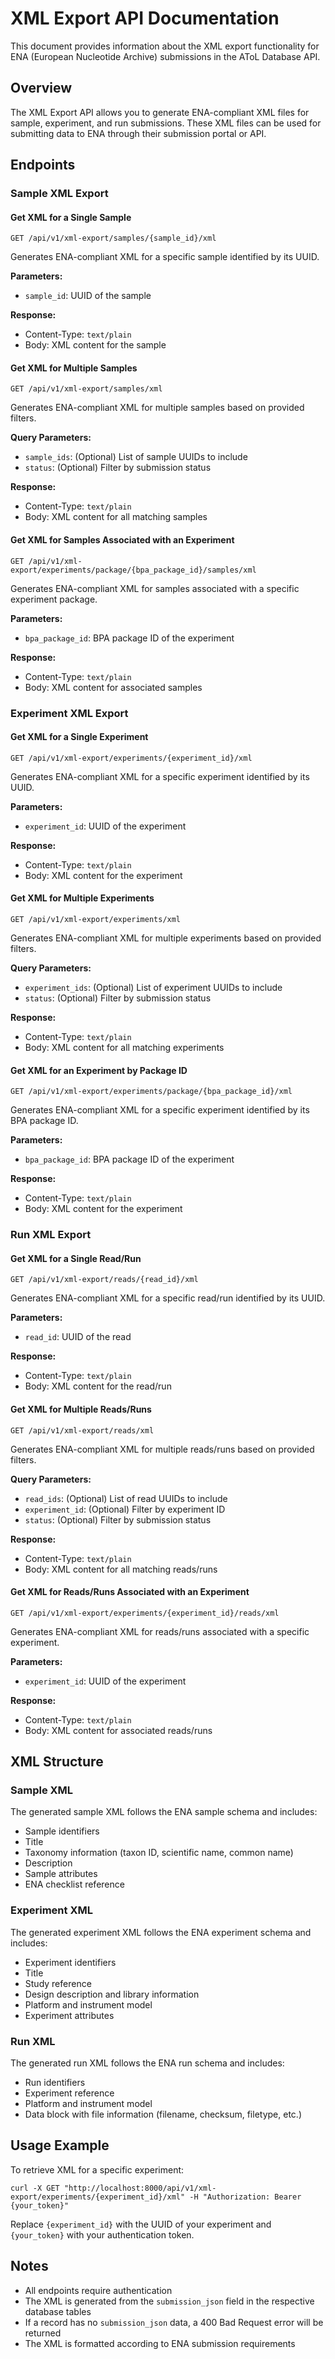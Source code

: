 # XML Export API Documentation

This document provides information about the XML export functionality for ENA (European Nucleotide Archive) submissions in the AToL Database API.

## Overview

The XML Export API allows you to generate ENA-compliant XML files for sample, experiment, and run submissions. These XML files can be used for submitting data to ENA through their submission portal or API.

## Endpoints

### Sample XML Export

#### Get XML for a Single Sample

```
GET /api/v1/xml-export/samples/{sample_id}/xml
```

Generates ENA-compliant XML for a specific sample identified by its UUID.

**Parameters:**
- `sample_id`: UUID of the sample

**Response:**
- Content-Type: `text/plain`
- Body: XML content for the sample

#### Get XML for Multiple Samples

```
GET /api/v1/xml-export/samples/xml
```

Generates ENA-compliant XML for multiple samples based on provided filters.

**Query Parameters:**
- `sample_ids`: (Optional) List of sample UUIDs to include
- `status`: (Optional) Filter by submission status

**Response:**
- Content-Type: `text/plain`
- Body: XML content for all matching samples

#### Get XML for Samples Associated with an Experiment

```
GET /api/v1/xml-export/experiments/package/{bpa_package_id}/samples/xml
```

Generates ENA-compliant XML for samples associated with a specific experiment package.

**Parameters:**
- `bpa_package_id`: BPA package ID of the experiment

**Response:**
- Content-Type: `text/plain`
- Body: XML content for associated samples

### Experiment XML Export

#### Get XML for a Single Experiment

```
GET /api/v1/xml-export/experiments/{experiment_id}/xml
```

Generates ENA-compliant XML for a specific experiment identified by its UUID.

**Parameters:**
- `experiment_id`: UUID of the experiment

**Response:**
- Content-Type: `text/plain`
- Body: XML content for the experiment

#### Get XML for Multiple Experiments

```
GET /api/v1/xml-export/experiments/xml
```

Generates ENA-compliant XML for multiple experiments based on provided filters.

**Query Parameters:**
- `experiment_ids`: (Optional) List of experiment UUIDs to include
- `status`: (Optional) Filter by submission status

**Response:**
- Content-Type: `text/plain`
- Body: XML content for all matching experiments

#### Get XML for an Experiment by Package ID

```
GET /api/v1/xml-export/experiments/package/{bpa_package_id}/xml
```

Generates ENA-compliant XML for a specific experiment identified by its BPA package ID.

**Parameters:**
- `bpa_package_id`: BPA package ID of the experiment

**Response:**
- Content-Type: `text/plain`
- Body: XML content for the experiment

### Run XML Export

#### Get XML for a Single Read/Run

```
GET /api/v1/xml-export/reads/{read_id}/xml
```

Generates ENA-compliant XML for a specific read/run identified by its UUID.

**Parameters:**
- `read_id`: UUID of the read

**Response:**
- Content-Type: `text/plain`
- Body: XML content for the read/run

#### Get XML for Multiple Reads/Runs

```
GET /api/v1/xml-export/reads/xml
```

Generates ENA-compliant XML for multiple reads/runs based on provided filters.

**Query Parameters:**
- `read_ids`: (Optional) List of read UUIDs to include
- `experiment_id`: (Optional) Filter by experiment ID
- `status`: (Optional) Filter by submission status

**Response:**
- Content-Type: `text/plain`
- Body: XML content for all matching reads/runs

#### Get XML for Reads/Runs Associated with an Experiment

```
GET /api/v1/xml-export/experiments/{experiment_id}/reads/xml
```

Generates ENA-compliant XML for reads/runs associated with a specific experiment.

**Parameters:**
- `experiment_id`: UUID of the experiment

**Response:**
- Content-Type: `text/plain`
- Body: XML content for associated reads/runs

## XML Structure

### Sample XML

The generated sample XML follows the ENA sample schema and includes:

- Sample identifiers
- Title
- Taxonomy information (taxon ID, scientific name, common name)
- Description
- Sample attributes
- ENA checklist reference

### Experiment XML

The generated experiment XML follows the ENA experiment schema and includes:

- Experiment identifiers
- Title
- Study reference
- Design description and library information
- Platform and instrument model
- Experiment attributes

### Run XML

The generated run XML follows the ENA run schema and includes:

- Run identifiers
- Experiment reference
- Platform and instrument model
- Data block with file information (filename, checksum, filetype, etc.)

## Usage Example

To retrieve XML for a specific experiment:

```
curl -X GET "http://localhost:8000/api/v1/xml-export/experiments/{experiment_id}/xml" -H "Authorization: Bearer {your_token}"
```

Replace `{experiment_id}` with the UUID of your experiment and `{your_token}` with your authentication token.

## Notes

- All endpoints require authentication
- The XML is generated from the `submission_json` field in the respective database tables
- If a record has no `submission_json` data, a 400 Bad Request error will be returned
- The XML is formatted according to ENA submission requirements
